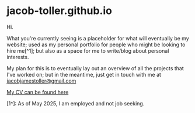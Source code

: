 # jacob-toller.github.io

Hi.

What you're currently seeing is a placeholder for what will eventually be my website; used as my personal portfolio for people who might be looking to hire me[^1]; but also as a space for me to write/blog about personal interests.

My plan for this is to eventually lay out an overview of all the projects that I've worked on; but in the meantime, just get in touch with me at jacobjamestoller@gmail.com

[My CV can be found here](https://github.com/jacob-toller/jacob-toller.github.io/blob/main/Jacob%20Toller%20CV.pdf)

[1^]: As of May 2025, I am employed and not job seeking.